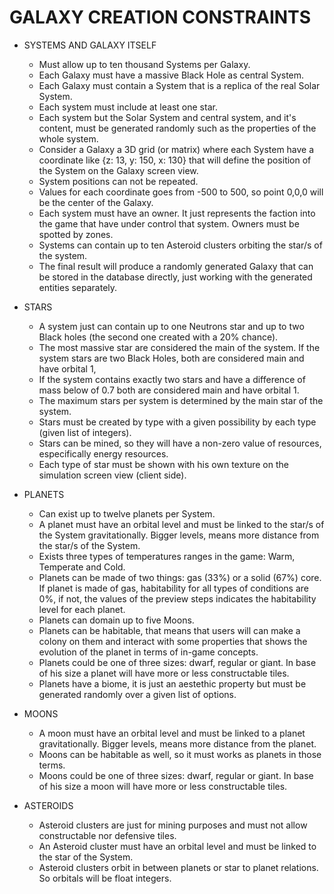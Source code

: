 # GALAXY CREATION CONSTRAINTS

- SYSTEMS AND GALAXY ITSELF

  - Must allow up to ten thousand Systems per Galaxy.
  - Each Galaxy must have a massive Black Hole as central System.
  - Each Galaxy must contain a System that is a replica of the real Solar System.
  - Each system must include at least one star.
  - Each system but the Solar System and central system, and it's content, must be generated randomly such as the properties of the whole system.
  - Consider a Galaxy a 3D grid (or matrix) where each System have a coordinate like {z: 13, y: 150, x: 130} that will define the position of the System on the Galaxy screen view.
  - System positions can not be repeated.
  - Values for each coordinate goes from -500 to 500, so point 0,0,0 will be the center of the Galaxy.
  - Each system must have an owner. It just represents the faction into the game that have under control that system. Owners must be spotted by zones.
  - Systems can contain up to ten Asteroid clusters orbiting the star/s of the system.
  - The final result will produce a randomly generated Galaxy that can be stored in the database directly, just working with the generated entities separately.

- STARS

  - A system just can contain up to one Neutrons star and up to two Black holes (the second one created with a 20% chance).
  - The most massive star are considered the main of the system. If the system stars are two Black Holes, both are considered main and have orbital 1,
  - If the system contains exactly two stars and have a difference of mass below of 0.7 both are considered main and have orbital 1.
  - The maximum stars per system is determined by the main star of the system.
  - Stars must be created by type with a given possibility by each type (given list of integers).
  - Stars can be mined, so they will have a non-zero value of resources, especifically energy resources.
  - Each type of star must be shown with his own texture on the simulation screen view (client side).

- PLANETS

  - Can exist up to twelve planets per System.
  - A planet must have an orbital level and must be linked to the star/s of the System gravitationally. Bigger levels, means more distance from the star/s of the System.
  - Exists three types of temperatures ranges in the game: Warm, Temperate and Cold.
  - Planets can be made of two things: gas (33%) or a solid (67%) core. If planet is made of gas, habitability for all types of conditions are 0%, if not, the values of the preview steps indicates the habitability level for each planet.
  - Planets can domain up to five Moons.
  - Planets can be habitable, that means that users will can make a colony on them and interact with some properties that shows the evolution of the planet in terms of in-game concepts.
  - Planets could be one of three sizes: dwarf, regular or giant. In base of his size a planet will have more or less constructable tiles.
  - Planets have a biome, it is just an aestethic property but must be generated randomly over a given list of options.

- MOONS

  - A moon must have an orbital level and must be linked to a planet gravitationally. Bigger levels, means more distance from the planet.
  - Moons can be habitable as well, so it must works as planets in those terms.
  - Moons could be one of three sizes: dwarf, regular or giant. In base of his size a moon will have more or less constructable tiles.

- ASTEROIDS
  - Asteroid clusters are just for mining purposes and must not allow constructable nor defensive tiles.
  - An Asteroid cluster must have an orbital level and must be linked to the star of the System.
  - Asteroid clusters orbit in between planets or star to planet relations. So orbitals will be float integers.
